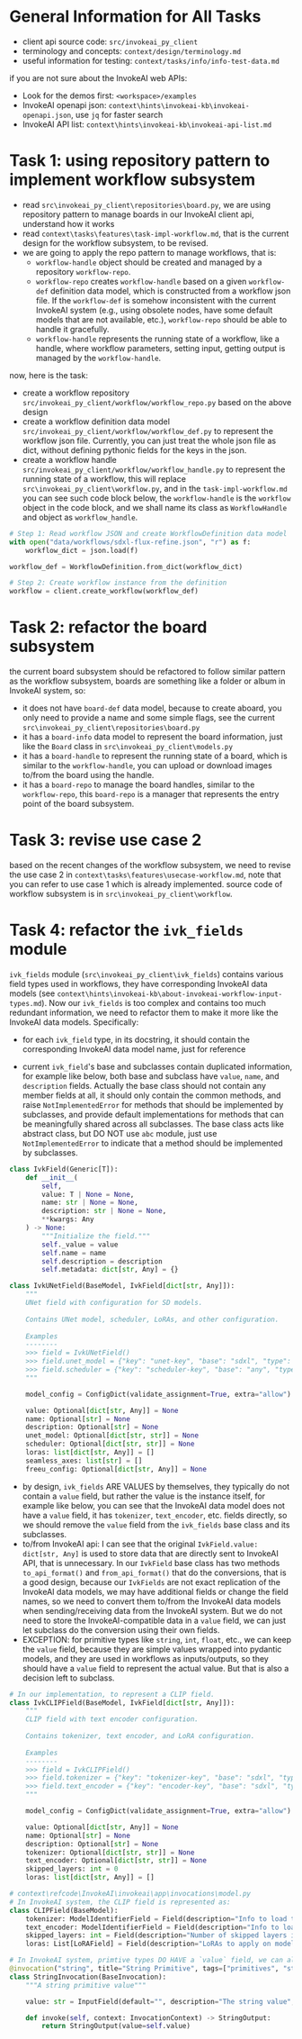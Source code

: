 # General Information for All Tasks

- client api source code: `src/invokeai_py_client`
- terminology and concepts: `context/design/terminology.md`
- useful information for testing: `context/tasks/info/info-test-data.md`

if you are not sure about the InvokeAI web APIs:
- Look for the demos first: `<workspace>/examples`
- InvokeAI openapi json: `context\hints\invokeai-kb\invokeai-openapi.json`, use `jq` for faster search
- InvokeAI API list: `context\hints\invokeai-kb\invokeai-api-list.md`

# Task 1: using repository pattern to implement workflow subsystem

- read `src\invokeai_py_client\repositories\board.py`, we are using repository pattern to manage boards in our InvokeAI client api, understand how it works
- read `context\tasks\features\task-impl-workflow.md`, that is the current design for the workflow subsystem, to be revised.
- we are going to apply the repo pattern to manage workflows, that is:
  - `workflow-handle` object should be created and managed by a repository `workflow-repo`.
  - `workflow-repo` creates `workflow-handle` based on a given `workflow-def` definition data model, which is constructed from a workflow json file. If the `workflow-def` is somehow inconsistent with the current InvokeAI system (e.g., using obsolete nodes, have some default models that are not available, etc.), `workflow-repo` should be able to handle it gracefully.
  - `workflow-handle` represents the running state of a workflow, like a handle, where workflow parameters, setting input, getting output is managed by the `workflow-handle`.

now, here is the task:
- create a workflow repository `src/invokeai_py_client/workflow/workflow_repo.py` based on the above design
- create a workflow definition data model `src/invokeai_py_client/workflow/workflow_def.py` to represent the workflow json file. Currently, you can just treat the whole json file as dict, without defining pythonic fields for the keys in the json.
- create a workflow handle `src/invokeai_py_client/workflow/workflow_handle.py` to represent the running state of a workflow, this will replace `src\invokeai_py_client\workflow.py`, and in the `task-impl-workflow.md` you can see such code block below, the `workflow-handle` is the `workflow` object in the code block, and we shall name its class as `WorkflowHandle` and object as `workflow_handle`.

```python
# Step 1: Read workflow JSON and create WorkflowDefinition data model
with open("data/workflows/sdxl-flux-refine.json", "r") as f:
    workflow_dict = json.load(f)

workflow_def = WorkflowDefinition.from_dict(workflow_dict)

# Step 2: Create workflow instance from the definition
workflow = client.create_workflow(workflow_def)
```

# Task 2: refactor the board subsystem

the current board subsystem should be refactored to follow similar pattern as the workflow subsystem, boards are something like a folder or album in InvokeAI system, so:
- it does not have `board-def` data model, because to create aboard, you only need to provide a name and some simple flags, see the current `src\invokeai_py_client\repositories\board.py`
- it has a `board-info` data model to represent the board information, just like the `Board` class in `src\invokeai_py_client\models.py`
- it has a `board-handle` to represent the running state of a board, which is similar to the `workflow-handle`, you can upload or download images to/from the board using the handle.
- it has a `board-repo` to manage the board handles, similar to the `workflow-repo`, this `board-repo` is a manager that represents the entry point of the board subsystem.

# Task 3: revise use case 2

based on the recent changes of the workflow subsystem, we need to revise the use case 2 in `context\tasks\features\usecase-workflow.md`, note that you can refer to use case 1 which is already implemented. source code of workflow subsystem is in `src\invokeai_py_client\workflow`.

# Task 4: refactor the `ivk_fields` module

`ivk_fields` module (`src\invokeai_py_client\ivk_fields`) contains various field types used in workflows, they have corresponding InvokeAI data models (see `context\hints\invokeai-kb\about-invokeai-workflow-input-types.md`). Now our `ivk_fields` is too complex and contains too much redundant information, we need to refactor them to make it more like the InvokeAI data models. Specifically:

- for each `ivk_field` type, in its docstring, it should contain the corresponding InvokeAI data model name, just for reference

- current `ivk_field`'s base and subclasses contain duplicated information, for example like below, both base and subclass have `value`, `name`, and `description` fields. Actually the base class should not contain any member fields at all, it should only contain the common methods, and raise `NotImplementedError` for methods that should be implemented by subclasses, and provide default implementations for methods that can be meaningfully shared across all subclasses. The base class acts like abstract class, but DO NOT use `abc` module, just use `NotImplementedError` to indicate that a method should be implemented by subclasses.

```python
class IvkField(Generic[T]):
    def __init__(
        self,
        value: T | None = None,
        name: str | None = None,
        description: str | None = None,
        **kwargs: Any
    ) -> None:
        """Initialize the field."""
        self._value = value
        self.name = name
        self.description = description
        self.metadata: dict[str, Any] = {}
```

```python
class IvkUNetField(BaseModel, IvkField[dict[str, Any]]):
    """
    UNet field with configuration for SD models.
    
    Contains UNet model, scheduler, LoRAs, and other configuration.
    
    Examples
    --------
    >>> field = IvkUNetField()
    >>> field.unet_model = {"key": "unet-key", "base": "sdxl", "type": "main"}
    >>> field.scheduler = {"key": "scheduler-key", "base": "any", "type": "scheduler"}
    """

    model_config = ConfigDict(validate_assignment=True, extra="allow")

    value: Optional[dict[str, Any]] = None
    name: Optional[str] = None
    description: Optional[str] = None
    unet_model: Optional[dict[str, str]] = None
    scheduler: Optional[dict[str, str]] = None
    loras: list[dict[str, Any]] = []
    seamless_axes: list[str] = []
    freeu_config: Optional[dict[str, Any]] = None
```

- by design, `ivk_fields` ARE VALUES by themselves, they typically do not contain a `value` field, but rather the value is the instance itself, for example like below, you can see that the InvokeAI data model does not have a `value` field, it has `tokenizer`, `text_encoder`, etc. fields directly, so we should remove the `value` field from the `ivk_fields` base class and its subclasses.
- to/from InvokeAI api: I can see that the original `IvkField.value: dict[str, Any]` is used to store data that are directly sent to InvokeAI API, that is unnecessary. In our `IvkField` base class has two methods `to_api_format()` and `from_api_format()` that do the conversions, that is a good design, because our `IvkFields` are not exact replication of the InvokeAI data models, we may have additional fields or change the field names, so we need to convert them to/from the InvokeAI data models when sending/receiving data from the InvokeAI system. But we do not need to store the InvokeAI-compatible data in a `value` field, we can just let subclass do the conversion using their own fields.
- EXCEPTION: for primitive types like `string`, `int`, `float`, etc., we can keep the `value` field, because they are simple values wrapped into pydantic models, and they are used in workflows as inputs/outputs, so they should have a `value` field to represent the actual value. But that is also a decision left to subclass.

```python
# In our implementation, to represent a CLIP field.
class IvkCLIPField(BaseModel, IvkField[dict[str, Any]]):
    """
    CLIP field with text encoder configuration.
    
    Contains tokenizer, text encoder, and LoRA configuration.
    
    Examples
    --------
    >>> field = IvkCLIPField()
    >>> field.tokenizer = {"key": "tokenizer-key", "base": "sdxl", "type": "clip"}
    >>> field.text_encoder = {"key": "encoder-key", "base": "sdxl", "type": "text_encoder"}
    """

    model_config = ConfigDict(validate_assignment=True, extra="allow")

    value: Optional[dict[str, Any]] = None
    name: Optional[str] = None
    description: Optional[str] = None
    tokenizer: Optional[dict[str, str]] = None
    text_encoder: Optional[dict[str, str]] = None
    skipped_layers: int = 0
    loras: list[dict[str, Any]] = []
```

```python
# context\refcode\InvokeAI\invokeai\app\invocations\model.py
# In InvokeAI system, the CLIP field is represented as:
class CLIPField(BaseModel):
    tokenizer: ModelIdentifierField = Field(description="Info to load tokenizer submodel")
    text_encoder: ModelIdentifierField = Field(description="Info to load text_encoder submodel")
    skipped_layers: int = Field(description="Number of skipped layers in text_encoder")
    loras: List[LoRAField] = Field(description="LoRAs to apply on model loading")
```

```python
# In InvokeAI system, primtive types DO HAVE a `value` field, we can also keep that for primitive types.
@invocation("string", title="String Primitive", tags=["primitives", "string"], category="primitives", version="1.0.1")
class StringInvocation(BaseInvocation):
    """A string primitive value"""

    value: str = InputField(default="", description="The string value", ui_component=UIComponent.Textarea)

    def invoke(self, context: InvocationContext) -> StringOutput:
        return StringOutput(value=self.value)
```